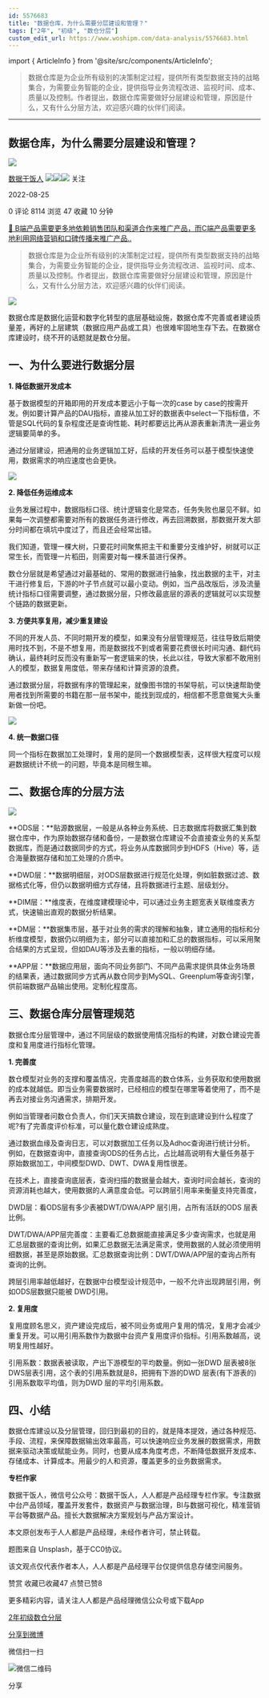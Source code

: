 ```yaml
---
id: 5576683
title: "数据仓库，为什么需要分层建设和管理？"
tags: ["2年", "初级", "数仓分层"]
custom_edit_url: https://www.woshipm.com/data-analysis/5576683.html
---
```

import { ArticleInfo } from '@site/src/components/ArticleInfo';

<ArticleInfo
    author="数据干饭人"
    authorLink="https://www.woshipm.com/u/850132"
    published="2022-08-25"
    views={8114}
    comments={0}
    collects={47}
/>

> 数据仓库是为企业所有级别的决策制定过程，提供所有类型数据支持的战略集合，为需要业务智能的企业，提供指导业务流程改进、监视时间、成本、质量以及控制。作者提出，数据仓库需要做好分层建设和管理，原因是什么，又有什么分层方法，欢迎感兴趣的伙伴们阅读。

---

## 数据仓库，为什么需要分层建设和管理？

[![](https://image.woshipm.com/wp-files/2021/09/cOGve0gK4PPmNSNMsXSG.jpg!/both/72x72)](https://www.woshipm.com/u/850132)

[数据干饭人](https://www.woshipm.com/u/850132) ![](https://static.woshipm.com/tag/1121_1@2x.png)![](https://static.woshipm.com/tag/2103_1@2x.png)![](https://static.woshipm.com/tag/2104_1@2x.png) 关注

2022-08-25

0 评论 8114 浏览 47 收藏 10 分钟

[🔗 B端产品需要更多地依赖销售团队和渠道合作来推广产品，而C端产品需要更多地利用网络营销和口碑传播来推广产品..](https://ke.qidianla.com/courses/bcpm)

> 数据仓库是为企业所有级别的决策制定过程，提供所有类型数据支持的战略集合，为需要业务智能的企业，提供指导业务流程改进、监视时间、成本、质量以及控制。作者提出，数据仓库需要做好分层建设和管理，原因是什么，又有什么分层方法，欢迎感兴趣的伙伴们阅读。

![](https://image.woshipm.com/wp-files/2022/08/WzMJxxpyCobRxejdDRej.jpg)

数据仓库是数据化运营和数字化转型的底层基础设施，数据仓库不完善或者建设质量差，再好的上层建筑（数据应用产品或工具）也很难牢固地生存下去。在数据仓库建设时，绕不开的话题就是数仓分层。

## 一、为什么要进行数据分层

**1\. 降低数据开发成本**

基于数据模型的开箱即用的开发成本要远小于每一次的case by case的按需开发。例如要计算产品的DAU指标，直接从加工好的数据表中select一下指标值，不管是SQL代码的复杂程度还是查询性能、耗时都要远比再从源表重新清洗一遍业务逻辑要简单的多。

通过分层建设，把通用的业务逻辑加工好，后续的开发任务可以基于模型快速使用，数据需求的响应速度也会更快。

![](https://image.woshipm.com/wp-files/2022/08/9HMlA1aDVJFJMnJGvIDC.png)

**2\. 降低任务运维成本**

业务发展过程中，数据指标口径、统计逻辑变化是常态，任务失败也屡见不鲜。如果每一次调整都需要对所有的数据任务进行修改，再去回溯数据，那数据开发大部分时间都在填坑中度过了，而且还会经常出错。

我们知道，管理一棵大树，只要花时间聚焦把主干和重要分支维护好，树就可以正常生长，而管理一片稻田，则需要对每一棵禾苗进行保养。

数仓分层就是希望通过对最基础的、常用的数据进行抽象，找出数据的主干，对主干进行修复后，下游的叶子节点就可以最小变动。例如，当产品改版后，涉及流量统计指标口径需要调整，通过数据分层，只修改最底层的源表的逻辑就可以实现整个链路的数据更新。

**3\. 方便共享复用，减少重复建设**

不同的开发人员、不同时期开发的模型，如果没有分层管理规范，往往导致后期使用时找不到，不是不想复用，而是数据找不到或者需要花费很长时间沟通、翻代码确认，最终耗时反而没有重新写一套逻辑来的快，长此以往，导致大家都不敢用别人的模型，数据复用度低，带来存储和计算资源的浪费。

通过数据分层，将数据有序的管理起来，就像图书馆的书架导航，可以快速帮助使用者找到所需要的书籍在那一层书架中，能找到现成的，相信都不愿意做冤大头重新做一份吧。

![](https://image.woshipm.com/wp-files/2022/08/a6p5AmmQlJm11VyYCEYv.png)

**4\. 统一数据口径**

同一个指标在数据加工处理时，复用的是同一个数据模型表，这样很大程度可以规避数据统计不统一的问题，毕竟本是同根生嘛。

## 二、数据仓库的分层方法

![](https://image.woshipm.com/wp-files/2022/08/7GSAyMDGIxctdH3YmaCf.png)

**ODS层：**贴源数据层，一般是从各种业务系统、日志数据库将数据汇集到数据仓库中，作为原始数据存储和备份，一是数据仓库建设不会直接查业务的关系型数据库，而是通过数据同步的方式，将业务从库数据同步到HDFS（Hive）等，适合海量数据存储和加工处理的介质中。

**DWD层：**数据明细层，对ODS层数据进行规范化处理，例如脏数据过滤、数据格式化等，但仍以数据明细方式存储，且将数据进行主题、层级划分。

**DIM层：**维度表，在维度建模理论中，可以通过业务主题宽表关联维度表方式，快速输出直观的数据分析结果。

**DM层：**数据集市层，基于对业务的需求的理解和抽象，建立通用的指标和分析维度模型，数据仍以明细为主，部分可以直接加和汇总的数据指标，可以采用聚合结果的方式呈现，但如DAU等涉及去重的指标，一般以明细存储。

**APP层：**数据应用层，面向不同业务部门、不同产品需求提供具体业务场景的结果表，通过数据同步方式再从数仓同步到MySQL、Greenplum等查询引擎，供前端数据产品输出使用。定制化程度高。

## 三、数据仓库分层管理规范

数据仓库分层管理中，通过不同层级的数据使用情况指标的构建，对数仓建设完善度和复用度进行指标化管理。

**1\. 完善度**

数仓模型对业务的支撑和覆盖情况，完善度越高的数仓体系，业务获取和使用数据的成本就越低。即当业务需要数据时，已经相应的模型在哪里等着使用了，而不是再去对接业务沟通需求，排期开发。

例如当管理者问数仓负责人，你们天天搞数仓建设，现在到底建设到什么程度了呢?有了完善度评价标准，可以量化数仓建设成熟度。

通过数据血缘及查询日志，可以对数据加工任务以及Adhoc查询进行统计分析。例如，在数据查询中，直接查询ODS的任务占比，占比越高说明有大量任务基于原始数据加工，中间模型DWD、DWT、DWA复用性很差。

在技术上，直接查询底层表，查询扫描的数据量会越大，查询时间会越长，查询的资源消耗也越大，使用数据的人满意度会低。可以跨层引用率来衡量支持完善度，

DWD层：看ODS层有多少表被DWT/DWA/APP 层引用，占所有活跃的ODS 层表比例。

DWT/DWA/APP层完善度：主要看汇总数据能直接满足多少查询需求，也就是用汇总层数据的查询比例，如果汇总数据无法满足需求，使用数据的人就必须使用明细数据，甚至是原始数据。汇总数据查询比例：DWT/DWA/APP层的查询占所有查询的比例。

跨层引用率越低越好，在数据中台模型设计规范中，一般不允许出现跨层引用，例如ODS层数据只能被 DWD引用。

**2\. 复用度**

复用度顾名思义，资产建设完成后，被不同业务或用户复用的情况，复用才会减少重复开发。可以用引用系数作为数据中台资产复用度评价指标。引用系数越高，说明复用性越好。

引用系数：数据表被读取，产出下游模型的平均数量。例如一张DWD 层表被8张 DWS层表引用，这个表的引用系数就是8，把拥有下游的DWD 层表(有下游表的)引用系数取平均值，则为DWD 层的平均引用系数。

## 四、小结

数据仓库建设以及分层管理，回归到最初的目的，就是降本提效，通过各种规范、手段、流程，来保障数据输出效率最高，可以快速响应业务发展的数据需求，用数据来驱动决策或赋能业务。同时，也要从成本角度考虑，不断降低数据开发成本、存储成本、计算成本。用最少的人和资源，覆盖更多的业务数据需求。

**专栏作家**

数据干饭人，微信号公众号：数据干饭人，人人都是产品经理专栏作家。专注数据中台产品领域，覆盖开发套件，数据资产与数据治理，BI与数据可视化，精准营销平台等数据产品。擅长大数据解决方案规划与产品方案设计。

本文原创发布于人人都是产品经理，未经作者许可，禁止转载。

题图来自 Unsplash，基于CC0协议。

该文观点仅代表作者本人，人人都是产品经理平台仅提供信息存储空间服务。

赞赏 收藏已收藏47 点赞已赞8

更多精彩内容，请关注人人都是产品经理微信公众号或下载App

[2年](https://www.woshipm.com/tag/2%e5%b9%b4)[初级](https://www.woshipm.com/tag/%e5%88%9d%e7%ba%a7)[数仓分层](https://www.woshipm.com/tag/%e6%95%b0%e4%bb%93%e5%88%86%e5%b1%82)

[分享到微博](https://service.weibo.com/share/share.php?appkey=2775287854&title=数据仓库，为什么需要分层建设和管理？&url=https://www.woshipm.com/data-analysis/5576683.html&pic=https://image.woshipm.com/wp-files/2022/08/WzMJxxpyCobRxejdDRej.jpg)

微信扫一扫

![微信二维码](https://api.pwmqr.com/qrcode/create/?url=https://www.woshipm.com/data-analysis/5576683.html)

分享